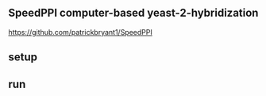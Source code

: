 ## SpeedPPI computer-based yeast-2-hybridization
https://github.com/patrickbryant1/SpeedPPI

## setup

## run
